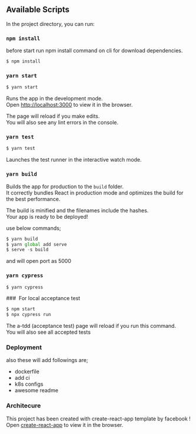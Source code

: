 ## Available Scripts

In the project directory, you can run:

### `npm install`

before start run npm install command on cli for download dependencies.


```js
$ npm install
```

### `yarn start`

```js
$ yarn start
```

Runs the app in the development mode.<br />
Open [http://localhost:3000](http://localhost:3000) to view it in the browser.

The page will reload if you make edits.<br />
You will also see any lint errors in the console.

### `yarn test`

```js
$ yarn test
```

Launches the test runner in the interactive watch mode.<br />

### `yarn build`

Builds the app for production to the `build` folder.<br />
It correctly bundles React in production mode and optimizes the build for the best performance.

The build is minified and the filenames include the hashes.<br />
Your app is ready to be deployed!

use below commands;

```js
$ yarn build
$ yarn global add serve
$ serve -s build
```

and will open port as 5000


### `yarn cypress`

```js
$ yarn cypress
```

###  For local acceptance test

```js
$ npm start
$ npx cypress run
```

The a-tdd (acceptance test) page will reload if you run this command.<br />
You will also see all accepted tests


### Deployment

also these will add followings are;
* dockerfile
* add ci
* k8s configs
* awesome readme

### Architecure

This project has been created with create-react-app template by facebook !
Open [create-react-app](https://github.com/facebook/create-react-app) to view it in the browser.

